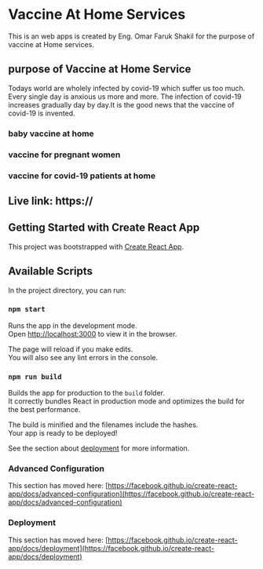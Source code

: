 # Vaccine At Home Services
This is an web apps is created by Eng. Omar Faruk Shakil for the purpose of vaccine at Home services. 
## purpose of Vaccine at Home Service
Todays world are wholely infected by covid-19 which suffer us too much. Every single day is anxious us more and more. The infection of covid-19 increases gradually day by day.It is the good news that the vaccine of covid-19 is invented.
### baby vaccine at home 
### vaccine for pregnant women 
### vaccine for covid-19 patients at home

## Live link: https:// 


## Getting Started with Create React App

This project was bootstrapped with [Create React App](https://github.com/facebook/create-react-app).

## Available Scripts

In the project directory, you can run:

### `npm start`

Runs the app in the development mode.\
Open [http://localhost:3000](http://localhost:3000) to view it in the browser.

The page will reload if you make edits.\
You will also see any lint errors in the console.
### `npm run build`

Builds the app for production to the `build` folder.\
It correctly bundles React in production mode and optimizes the build for the best performance.

The build is minified and the filenames include the hashes.\
Your app is ready to be deployed!

See the section about [deployment](https://facebook.github.io/create-react-app/docs/deployment) for more information.


### Advanced Configuration

This section has moved here: [https://facebook.github.io/create-react-app/docs/advanced-configuration](https://facebook.github.io/create-react-app/docs/advanced-configuration)

### Deployment

This section has moved here: [https://facebook.github.io/create-react-app/docs/deployment](https://facebook.github.io/create-react-app/docs/deployment)


